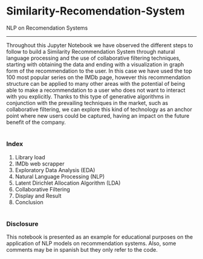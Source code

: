 # Similarity-Recomendation-System
NLP on Recomendation Systems

---

Throughout this Jupyter Notebook we have observed the different steps to follow to build a Similarity Recommendation System through natural language processing and the use of collaborative filtering techniques, starting with obtaining the data and ending with a visualization in graph form of the recommendation to the user. In this case we have used the top 100 most popular series on the IMDb page, however this recommendation structure can be applied to many other areas with the potential of being able to make a recommendation to a user who does not want to interact with you explicitly. Thanks to this type of generative algorithms in conjunction with the prevailing techniques in the market, such as collaborative filtering, we can explore this kind of technology as an anchor point where new users could be captured, having an impact on the future benefit of the company.

#

### **Index**

1. Library load
2. IMDb web scrapper
3. Exploratory Data Analysis (EDA)
4. Natural Language Processing (NLP)
5. Latent Dirichlet Allocation Algorithm (LDA)
6. Collaborative Filtering
7. Display and Result
8. Conclusion

# 

### **Disclosure**

This notebook is presented as an example for educational purposes on the application of NLP models on recommendation systems. Also, some comments may be in spanish but they only refer to the code.
